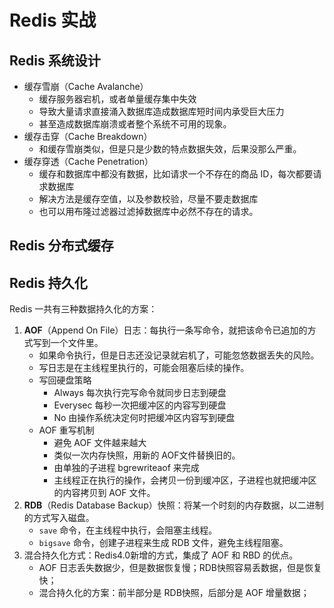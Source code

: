 # Redis 实战

## Redis 系统设计

- 缓存雪崩（Cache Avalanche）
    - 缓存服务器宕机，或者单量缓存集中失效
    - 导致大量请求直接涌入数据库造成数据库短时间内承受巨大压力
    - 甚至造成数据库崩溃或者整个系统不可用的现象。
- 缓存击穿（Cache Breakdown）
    - 和缓存雪崩类似，但是只是少数的特点数据失效，后果没那么严重。
- 缓存穿透（Cache Penetration）
    - 缓存和数据库中都没有数据，比如请求一个不存在的商品 ID，每次都要请求数据库
    - 解决方法是缓存空值，以及参数校验，尽量不要走数据库
    - 也可以用布隆过滤器过滤掉数据库中必然不存在的请求。


## Redis 分布式缓存


## Redis 持久化

Redis 一共有三种数据持久化的方案：
1. **AOF**（Append On File）日志：每执行一条写命令，就把该命令已追加的方式写到一个文件里。
    - 如果命令执行，但是日志还没记录就宕机了，可能忽悠数据丢失的风险。
    - 写日志是在主线程里执行的，可能会阻塞后续的操作。
    - 写回硬盘策略
        - Always 每次执行完写命令就同步日志到硬盘
        - Everysec 每秒一次把缓冲区的内容写到硬盘
        - No 由操作系统决定何时把缓冲区内容写到硬盘
    - AOF 重写机制
        - 避免 AOF 文件越来越大
        - 类似一次内存快照，用新的 AOF文件替换旧的。
        - 由单独的子进程 bgrewriteaof 来完成
        - 主线程正在执行的操作，会拷贝一份到缓冲区，子进程也就把缓冲区的内容拷贝到 AOF 文件。
2. **RDB**（Redis Database Backup）快照：将某一个时刻的内存数据，以二进制的方式写入磁盘。
    - `save` 命令，在主线程中执行，会阻塞主线程。
    - `bigsave` 命令，创建子进程来生成 RDB 文件，避免主线程阻塞。
3. 混合持久化方式：Redis4.0新增的方式，集成了 AOF 和 RBD 的优点。
    - AOF 日志丢失数据少，但是数据恢复慢；RDB快照容易丢数据，但是恢复快；
    - 混合持久化的方案：前半部分是 RDB快照，后部分是 AOF 增量数据；

